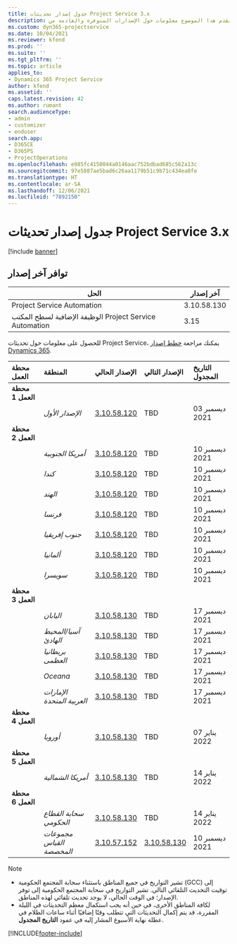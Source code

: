 ```yaml
---
title: جدول إصدار تحديثات Project Service 3.x
description: يقدم هذا الموضوع معلومات حول الإصدارات المتوفرة والقادمة من Dynamics 365 Project Service Automation.
ms.custom: dyn365-projectservice
ms.date: 10/04/2021
ms.reviewer: kfend
ms.prod: ''
ms.suite: ''
ms.tgt_pltfrm: ''
ms.topic: article
applies_to:
- Dynamics 365 Project Service
author: kfend
ms.assetid: ''
caps.latest.revision: 42
ms.author: rumant
search.audienceType:
- admin
- customizer
- enduser
search.app:
- D365CE
- D365PS
- ProjectOperations
ms.openlocfilehash: e985fc4150044a0146aac752bdbad685c562a13c
ms.sourcegitcommit: 97e5887ae5bad6c26aa1179b51c9b71c434ea8fe
ms.translationtype: HT
ms.contentlocale: ar-SA
ms.lasthandoff: 12/06/2021
ms.locfileid: "7892150"
---
```

# <a name="update-release-schedule-for-project-service-3x"></a>جدول إصدار تحديثات Project Service 3.x

[!include [banner](../includes/psa-now-project-operations.md)]

## <a name="latest-version-availability"></a>توافر آخر إصدار

| الحل  | آخر إصدار |
|-------|----|
| Project Service Automation    | 3.10.58.130 |
| الوظيفة الإضافية لسطح المكتب Project Service Automation                | 3.15           |

للحصول على معلومات حول تحديثات Project Service، يمكنك مراجعة [خطط إصدار Dynamics 365](/dynamics365/release-plans/). 

| محطة العمل  | المنطقة | الإصدار الحالي | الإصدار التالي |  التاريخ المجدول
| :---   | :---   | :---   | :---   |:---   |         
|<strong>محطة العمل 1</strong> | |  |  | |
| | <i>الإصدار الأول</i> | [3.10.58.120](whats-new-ur-37.md) | TBD | 03 ديسمبر 2021
|<strong>محطة العمل 2</strong> | |  |  | |
| | <i>أمريكا الجنوبية</i> | [3.10.58.120](whats-new-ur-37.md) | TBD | 10 ديسمبر 2021
| | <i>كندا</i> | [3.10.58.120](whats-new-ur-37.md) | TBD | 10 ديسمبر 2021
| | <i>الهند</i> | [3.10.58.120](whats-new-ur-37.md) | TBD | 10 ديسمبر 2021
| | <i>فرنسا</i> | [3.10.58.120](whats-new-ur-37.md) | TBD | 10 ديسمبر 2021
| | <i>جنوب إفريقيا</i> | [3.10.58.120](whats-new-ur-37.md) | TBD | 10 ديسمبر 2021
| | <i>ألمانيا</i> | [3.10.58.120](whats-new-ur-37.md) | TBD | 10 ديسمبر 2021
| | <i>سويسرا</i> | [3.10.58.120](whats-new-ur-37.md) | TBD | 10 ديسمبر 2021
|<strong>محطة العمل 3</strong> | |  |  | |
| | <i>اليابان</i> | [3.10.58.130](whats-new-ur-37-5.md) | TBD | 17 ديسمبر 2021
| | <i>آسيا/المحيط الهادئ</i> | [3.10.58.130](whats-new-ur-37-5.md) | TBD | 17 ديسمبر 2021
| | <i>بريطانيا العظمى</i> | [3.10.58.130](whats-new-ur-37-5.md) | TBD | 17 ديسمبر 2021
| | <i>Oceana</i> | [3.10.58.130](whats-new-ur-37-5.md) | TBD | 17 ديسمبر 2021
| | <i>الإمارات العربية المتحدة</i> | [3.10.58.130](whats-new-ur-37-5.md) | TBD | 17 ديسمبر 2021
|<strong>محطة العمل 4</strong> | |  |  | |
| | <i>‏‏أوروبا</i> | [3.10.58.130](whats-new-ur-37-5.md) | TBD | 07 يناير 2022
|<strong>محطة العمل 5</strong> | |  |  | |
| | <i>أمريكا الشمالية</i> | [3.10.58.130](whats-new-ur-37-5.md) | TBD | 14 يناير 2022
|<strong>محطة العمل 6</strong> | |  |  | |
| | <i>سحابة القطاع الحكومي</i> | [3.10.58.130](whats-new-ur-37-5.md) | TBD | 14 يناير 2022
| | <i>مجموعات القياس المخصصة</i> | [3.10.57.152](whats-new-ur-36.md) | [3.10.58.130](whats-new-ur-37-5.md) | 10 ديسمبر 2021



>[!Note]
> - تشير التواريخ في جميع المناطق باستثناء سحابة المجتمع الحكومية (GCC) إلى توقيت التحديث التلقائي التالي. تشير التواريخ في سحابة المجتمع الحكومية إلى توفر الإصدار؛ في الوقت الحالي، لا يوجد تحديث تلقائي لهذه المناطق.
> - لكافة المناطق الأخرى، في حين أنه يجب استكمال معظم التحديثات في الليلة المقررة، قد يتم إكمال التحديثات التي تتطلب وقتًا إضافيًا أثناء ساعات الظلام في عطلة نهاية الأسبوع المشار إليه في عمود **التاريخ المجدول**.


[!INCLUDE[footer-include](../includes/footer-banner.md)]
